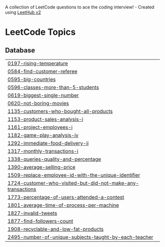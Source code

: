 A collection of LeetCode questions to ace the coding interview! - Created using [LeetHub v2](https://github.com/arunbhardwaj/LeetHub-2.0)
<!---LeetCode Topics Start-->
# LeetCode Topics
## Database
|  |
| ------- |
| [0197-rising-temperature](https://github.com/Bubu02/LeetCode_Problems/tree/master/0197-rising-temperature) |
| [0584-find-customer-referee](https://github.com/Bubu02/SQL_LeetCode_Problems/tree/master/0584-find-customer-referee) |
| [0595-big-countries](https://github.com/Bubu02/SQL_LeetCode_Problems/tree/master/0595-big-countries) |
| [0596-classes-more-than-5-students](https://github.com/Bubu02/LeetCode_Problems/tree/master/0596-classes-more-than-5-students) |
| [0619-biggest-single-number](https://github.com/Bubu02/LeetCode_Problems/tree/master/0619-biggest-single-number) |
| [0620-not-boring-movies](https://github.com/Bubu02/LeetCode_Problems/tree/master/0620-not-boring-movies) |
| [1135-customers-who-bought-all-products](https://github.com/Bubu02/LeetCode_Problems/tree/master/1135-customers-who-bought-all-products) |
| [1153-product-sales-analysis-i](https://github.com/Bubu02/LeetCode_Problems/tree/master/1153-product-sales-analysis-i) |
| [1161-project-employees-i](https://github.com/Bubu02/LeetCode_Problems/tree/master/1161-project-employees-i) |
| [1182-game-play-analysis-iv](https://github.com/Bubu02/LeetCode_Problems/tree/master/1182-game-play-analysis-iv) |
| [1292-immediate-food-delivery-ii](https://github.com/Bubu02/LeetCode_Problems/tree/master/1292-immediate-food-delivery-ii) |
| [1317-monthly-transactions-i](https://github.com/Bubu02/LeetCode_Problems/tree/master/1317-monthly-transactions-i) |
| [1338-queries-quality-and-percentage](https://github.com/Bubu02/LeetCode_Problems/tree/master/1338-queries-quality-and-percentage) |
| [1390-average-selling-price](https://github.com/Bubu02/LeetCode_Problems/tree/master/1390-average-selling-price) |
| [1509-replace-employee-id-with-the-unique-identifier](https://github.com/Bubu02/LeetCode_Problems/tree/master/1509-replace-employee-id-with-the-unique-identifier) |
| [1724-customer-who-visited-but-did-not-make-any-transactions](https://github.com/Bubu02/LeetCode_Problems/tree/master/1724-customer-who-visited-but-did-not-make-any-transactions) |
| [1773-percentage-of-users-attended-a-contest](https://github.com/Bubu02/LeetCode_Problems/tree/master/1773-percentage-of-users-attended-a-contest) |
| [1801-average-time-of-process-per-machine](https://github.com/Bubu02/LeetCode_Problems/tree/master/1801-average-time-of-process-per-machine) |
| [1827-invalid-tweets](https://github.com/Bubu02/SQL_LeetCode_Problems/tree/master/1827-invalid-tweets) |
| [1877-find-followers-count](https://github.com/Bubu02/LeetCode_Problems/tree/master/1877-find-followers-count) |
| [1908-recyclable-and-low-fat-products](https://github.com/Bubu02/SQL_LeetCode_Problems/tree/master/1908-recyclable-and-low-fat-products) |
| [2495-number-of-unique-subjects-taught-by-each-teacher](https://github.com/Bubu02/LeetCode_Problems/tree/master/2495-number-of-unique-subjects-taught-by-each-teacher) |
<!---LeetCode Topics End-->